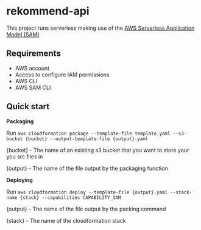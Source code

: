 # rekommend-api

This project runs serverless making use of the [AWS Serverless Application Model (SAM)](https://docs.aws.amazon.com/serverless-application-model/latest/developerguide/what-is-sam.html)

## Requirements

* AWS account
* Access to configure IAM permissions
* AWS CLI
* AWS SAM CLI

## Quick start

**Packaging**

Run `aws cloudformation package --template-file template.yaml --s3-bucket {bucket} --output-template-file {output}.yaml`

{bucket} - The name of an existing s3 bucket that you want to store your you src files in

{output} - The name of the file output by the packaging function

**Deploying**

Run `aws cloudformation deploy --template-file {output}.yaml --stack-name {stack} --capabilities CAPABILITY_IAM`

{output} - The name of the file output by the packing command

{stack} - The name of the cloudformation stack


